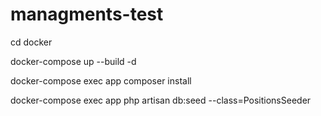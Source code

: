 # managments-test

cd docker

docker-compose up --build -d

  
docker-compose exec app composer install

docker-compose exec app php artisan db:seed --class=PositionsSeeder

